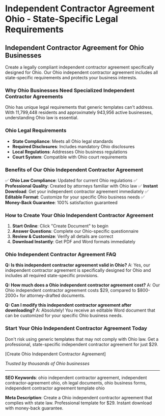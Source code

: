# Independent Contractor Agreement Ohio - State-Specific Legal Requirements

## Independent Contractor Agreement for Ohio Businesses

Create a legally compliant independent contractor agreement specifically designed for Ohio. Our Ohio independent contractor agreement includes all state-specific requirements and protects your business interests.

### Why Ohio Businesses Need Specialized Independent Contractor Agreements

Ohio has unique legal requirements that generic templates can't address. With 11,799,448 residents and approximately 943,956 active businesses, understanding Ohio law is essential.

### Ohio Legal Requirements

- **State Compliance**: Meets all Ohio legal standards
- **Required Disclosures**: Includes mandatory Ohio disclosures
- **Local Regulations**: Addresses Ohio business regulations
- **Court System**: Compatible with Ohio court requirements

### Benefits of Our Ohio Independent Contractor Agreement

✅ **Ohio Law Compliance**: Updated for current Ohio regulations
✅ **Professional Quality**: Created by attorneys familiar with Ohio law
✅ **Instant Download**: Get your independent contractor agreement immediately
✅ **Editable Format**: Customize for your specific Ohio business needs
✅ **Money-Back Guarantee**: 100% satisfaction guaranteed

### How to Create Your Ohio Independent Contractor Agreement

1. **Start Online**: Click "Create Document" to begin
2. **Answer Questions**: Complete our Ohio-specific questionnaire
3. **Review & Customize**: Verify all details are correct
4. **Download Instantly**: Get PDF and Word formats immediately

### Ohio Independent Contractor Agreement FAQ

**Q: Is this independent contractor agreement valid in Ohio?**
A: Yes, our independent contractor agreement is specifically designed for Ohio and includes all required state-specific provisions.

**Q: How much does a Ohio independent contractor agreement cost?**
A: Our Ohio independent contractor agreement costs $29, compared to $800-2000+ for attorney-drafted documents.

**Q: Can I modify this independent contractor agreement after downloading?**
A: Absolutely! You receive an editable Word document that can be customized for your specific Ohio business needs.

### Start Your Ohio Independent Contractor Agreement Today

Don't risk using generic templates that may not comply with Ohio law. Get a professional, state-specific independent contractor agreement for just $29.

[Create Ohio Independent Contractor Agreement]

_Trusted by thousands of Ohio businesses_

---

**SEO Keywords**: ohio independent contractor agreement, independent contractor-agreement ohio, oh legal documents, ohio business forms, independent contractor agreement template ohio

**Meta Description**: Create a Ohio independent contractor agreement that complies with state law. Professional template for $29. Instant download with money-back guarantee.
